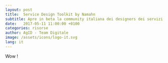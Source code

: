 ```yaml
---
layout: post
title:  Service Design Toolkit by Namahn
subtitle: Apre in beta la community italiana dei designers dei servizi pubblici digitali
date:   2017-05-11 11:00:00 +0100
categories: risorse
author: AgID - Team Digitale
image: /assets/icons/logo-it.svg
lang: it
---
```


Wow !
